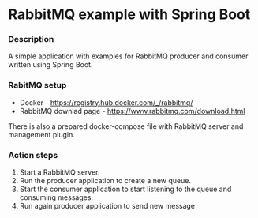 # RabbitMQ example with Spring Boot

### Description
A simple application with examples for RabbitMQ producer and consumer written using Spring Boot.

### RabitMQ setup
- Docker - https://registry.hub.docker.com/_/rabbitmq/ <br>
- RabbitMQ downlad page - https://www.rabbitmq.com/download.html <br>

There is also a prepared docker-compose file with RabbitMQ server and management plugin.

### Action steps
1) Start a RabbitMQ server.
2) Run the producer application to create a new queue.
3) Start the consumer application to start listening to the queue and consuming messages.
4) Run again producer application to send new message
